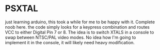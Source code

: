 # PSXTAL
just learning arduino, this took a while for me to be happy with it. Complete noob here.
the code simply looks for a keypress combination and routes VCC to either Digital Pin 7 or 8.
The idea is to switch XTALS in a console to swap between NTSC/PAL video modes.
No idea how I'm going to implement it in the console, it will likely need heavy modification.

